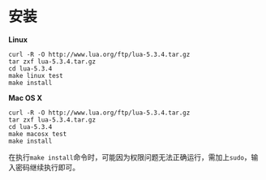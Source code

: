 # 安装

**Linux**

```
curl -R -O http://www.lua.org/ftp/lua-5.3.4.tar.gz
tar zxf lua-5.3.4.tar.gz
cd lua-5.3.4
make linux test
make install
```

**Mac OS X**

```
curl -R -O http://www.lua.org/ftp/lua-5.3.4.tar.gz
tar zxf lua-5.3.4.tar.gz
cd lua-5.3.4
make macosx test
make install
```

在执行`make install`命令时，可能因为权限问题无法正确运行，需加上`sudo`，输入密码继续执行即可。

